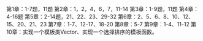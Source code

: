 第1章：1-7题，11题
第2章：1，2，4，6，7，11-14
第3章：1-9题，11题
第4章：4-16题
第5章：2-14题，21、22、23、29-32
第6章：2、5、6、8、10、12、15、20、21、23
第7章：1-7、12-17、18-20
第8章：5-7
第9章：1-4、11-12
第10章：实现一个模板类Vector、实现一个选择排序的模板函数。
 
